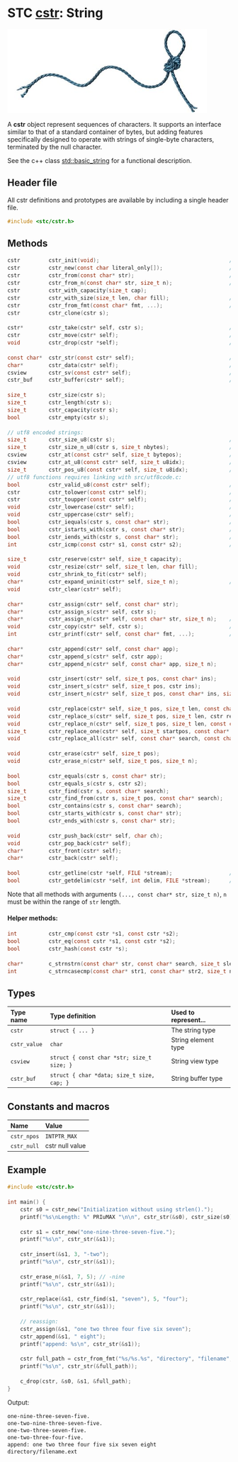 # STC [cstr](../include/stc/cstr.h): String
![String](pics/string.jpg)

A **cstr** object represent sequences of characters. It supports an interface similar to that of a standard container of bytes, but adding features specifically designed to operate with strings of single-byte characters, terminated by the null character.

See the c++ class [std::basic_string](https://en.cppreference.com/w/cpp/string/basic_string) for a functional description.

## Header file

All cstr definitions and prototypes are available by including a single header file.

```c
#include <stc/cstr.h>
```
## Methods

```c
cstr         cstr_init(void);                                         // constructor; same as cstr_null.
cstr         cstr_new(const char literal_only[]);                     // cstr from literal; no strlen() call.
cstr         cstr_from(const char* str);                              // constructor using strlen()
cstr         cstr_from_n(const char* str, size_t n);                  // constructor with specified length
cstr         cstr_with_capacity(size_t cap);
cstr         cstr_with_size(size_t len, char fill);                   // repeat fill len times
cstr         cstr_from_fmt(const char* fmt, ...);                     // printf() formatting
cstr         cstr_clone(cstr s);

cstr*        cstr_take(cstr* self, cstr s);                           // take the constructed or moved string
cstr         cstr_move(cstr* self);                                   // move string to caller, leave empty string
void         cstr_drop(cstr *self);                                   // destructor

const char*  cstr_str(const cstr* self);                              // access to const char*
char*        cstr_data(cstr* self);                                   // access to char*
csview       cstr_sv(const cstr* self);                               // access to string view
cstr_buf     cstr_buffer(cstr* self);                                 // access to mutable buffer (with capacity)

size_t       cstr_size(cstr s);
size_t       cstr_length(cstr s);
size_t       cstr_capacity(cstr s);
bool         cstr_empty(cstr s);

// utf8 encoded strings: 
size_t       cstr_size_u8(cstr s);                                    // number of utf8 codepoints
size_t       cstr_size_n_u8(cstr s, size_t nbytes);                   // utf8 size within n bytes  
csview       cstr_at(const cstr* self, size_t bytepos);               // utf8 codepoints as a csview
csview       cstr_at_u8(const cstr* self, size_t u8idx);              // utf8 codepoints at utf8 pos
size_t       cstr_pos_u8(const cstr* self, size_t u8idx);             // byte position at utf8 index
// utf8 functions requires linking with src/utf8code.c:
bool         cstr_valid_u8(const cstr* self);                         // check if str is valid utf8
cstr         cstr_tolower(const cstr* self);                          // returns new lowercase utf8 cstr
cstr         cstr_toupper(const cstr* self);                          // returns new uppercase utf8 cstr
void         cstr_lowercase(cstr* self);                              // transform cstr to lowercase utf8
void         cstr_uppercase(cstr* self);                              // transform cstr to uppercase utf8
bool         cstr_iequals(cstr s, const char* str);                   // case-insensitive comparison
bool         cstr_istarts_with(cstr s, const char* str);              //   "
bool         cstr_iends_with(cstr s, const char* str);                //   "
int          cstr_icmp(const cstr* s1, const cstr* s2);               //   "

size_t       cstr_reserve(cstr* self, size_t capacity);
void         cstr_resize(cstr* self, size_t len, char fill);
void         cstr_shrink_to_fit(cstr* self);
char*        cstr_expand_uninit(cstr* self, size_t n);                // return ptr to uninit data
void         cstr_clear(cstr* self);

char*        cstr_assign(cstr* self, const char* str);
char*        cstr_assign_s(cstr* self, cstr s);
char*        cstr_assign_n(cstr* self, const char* str, size_t n);    // assign n first chars of str
void         cstr_copy(cstr* self, cstr s);                           // like cstr_assign_s()
int          cstr_printf(cstr* self, const char* fmt, ...);           // printf() formatting

char*        cstr_append(cstr* self, const char* app);
char*        cstr_append_s(cstr* self, cstr app);
char*        cstr_append_n(cstr* self, const char* app, size_t n);

void         cstr_insert(cstr* self, size_t pos, const char* ins);
void         cstr_insert_s(cstr* self, size_t pos, cstr ins);
void         cstr_insert_n(cstr* self, size_t pos, const char* ins, size_t n);

void         cstr_replace(cstr* self, size_t pos, size_t len, const char* repl);
void         cstr_replace_s(cstr* self, size_t pos, size_t len, cstr repl);
void         cstr_replace_n(cstr* self, size_t pos, size_t len, const char* repl, size_t n);
size_t       cstr_replace_one(cstr* self, size_t startpos, const char* search, const char* repl);
void         cstr_replace_all(cstr* self, const char* search, const char* repl);

void         cstr_erase(cstr* self, size_t pos);
void         cstr_erase_n(cstr* self, size_t pos, size_t n);

bool         cstr_equals(cstr s, const char* str);
bool         cstr_equals_s(cstr s, cstr s2);
size_t       cstr_find(cstr s, const char* search);
size_t       cstr_find_from(cstr s, size_t pos, const char* search);
bool         cstr_contains(cstr s, const char* search);
bool         cstr_starts_with(cstr s, const char* str);
bool         cstr_ends_with(cstr s, const char* str);

void         cstr_push_back(cstr* self, char ch);
void         cstr_pop_back(cstr* self);
char*        cstr_front(cstr* self);
char*        cstr_back(cstr* self);

bool         cstr_getline(cstr *self, FILE *stream);                  // cstr_getdelim(self, '\n', stream)
bool         cstr_getdelim(cstr *self, int delim, FILE *stream);      // does not append delim to result
```

Note that all methods with arguments `(..., const char* str, size_t n)`, `n` must be within the range of `str` length.

#### Helper methods:
```c
int          cstr_cmp(const cstr *s1, const cstr *s2);
bool         cstr_eq(const cstr *s1, const cstr *s2);
bool         cstr_hash(const cstr *s);

char*        c_strnstrn(const char* str, const char* search, size_t slen, size_t nlen);
int          c_strncasecmp(const char* str1, const char* str2, size_t n);
```

## Types

| Type name       | Type definition                            | Used to represent... |
|:----------------|:-------------------------------------------|:---------------------|
| `cstr`          | `struct { ... }`                           | The string type      |
| `cstr_value`    | `char`                                     | String element type  |
| `csview`        | `struct { const char *str; size_t size; }` | String view type     |
| `cstr_buf`      | `struct { char *data; size_t size, cap; }` | String buffer type   |

## Constants and macros

| Name              | Value             |
|:------------------|:------------------|
|  `cstr_npos`      | `INTPTR_MAX`      |
|  `cstr_null`      | cstr null value   |

## Example
```c
#include <stc/cstr.h>

int main() {
    cstr s0 = cstr_new("Initialization without using strlen().");
    printf("%s\nLength: %" PRIuMAX "\n\n", cstr_str(&s0), cstr_size(s0));

    cstr s1 = cstr_new("one-nine-three-seven-five.");
    printf("%s\n", cstr_str(&s1));

    cstr_insert(&s1, 3, "-two");
    printf("%s\n", cstr_str(&s1));

    cstr_erase_n(&s1, 7, 5); // -nine
    printf("%s\n", cstr_str(&s1));

    cstr_replace(&s1, cstr_find(s1, "seven"), 5, "four");
    printf("%s\n", cstr_str(&s1));

    // reassign:
    cstr_assign(&s1, "one two three four five six seven");
    cstr_append(&s1, " eight");
    printf("append: %s\n", cstr_str(&s1));

    cstr full_path = cstr_from_fmt("%s/%s.%s", "directory", "filename", "ext");
    printf("%s\n", cstr_str(&full_path));

    c_drop(cstr, &s0, &s1, &full_path);
}
```
Output:
```
one-nine-three-seven-five.
one-two-nine-three-seven-five.
one-two-three-seven-five.
one-two-three-four-five.
append: one two three four five six seven eight
directory/filename.ext
```
